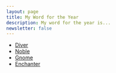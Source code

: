 ```yaml
---
layout: page
title: My Word for the Year
description: My word for the year is...
newsletter: false
---
```


- [Diver](/word/diver)
- [Noble](/word/noble)
- [Gnome](https://medium.com/@kev_mcg/my-word-for-the-year-is-b7b1771bd574)
- [Enchanter](/word/enchanter)